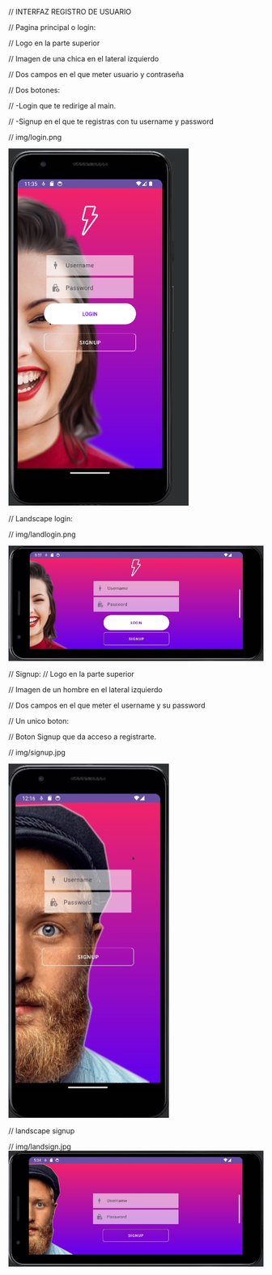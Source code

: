 //    INTERFAZ REGISTRO DE USUARIO


//    Pagina principal o login:

//    Logo en la parte superior

//    Imagen de una chica en el lateral izquierdo

//    Dos campos en el que meter usuario y contraseña

//    Dos botones: 

//        -Login que te redirige al main.

//        -Signup en el que te registras con tu username y password


//  img/login.png

![login.png](img%2Flogin.png)

//  Landscape login:

//  img/landlogin.png

![landlog.jpg](img%2Flandlog.jpg)



//    Signup:
//    Logo en la parte superior

//    Imagen de un hombre en el lateral izquierdo

//    Dos campos en el que meter el username y su password

//    Un unico boton: 

//          Boton Signup que da acceso a registrarte.
 

//  img/signup.jpg

![signup.jpg](img%2Fsignup.jpg)

//  landscape signup

//  img/landsign.jpg
![landsign.jpg](img%2Flandsign.jpg)